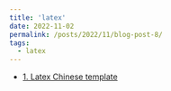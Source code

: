 ```yaml
---
title: 'latex'
date: 2022-11-02
permalink: /posts/2022/11/blog-post-8/
tags:
  - latex
---
```

- [1. Latex Chinese template](https://blog.csdn.net/Nina_ningning/article/details/127652445)
